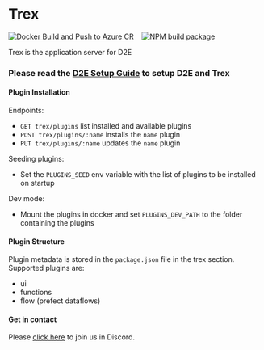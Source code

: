 # Trex 

[![Docker Build and Push to Azure CR](https://github.com/data2evidence/trex/actions/workflows/docker-build-push.yml/badge.svg)](https://github.com/data2evidence/trex/actions/workflows/docker-build-push.yml) &nbsp;&nbsp; [![NPM build package](https://github.com/data2evidence/trex/actions/workflows/npm-ci.yml/badge.svg)](https://github.com/data2evidence/trex/actions/workflows/npm-ci.yml)

Trex is the application server for D2E

### Please read the [D2E Setup Guide](https://docs.d2e.sg) to setup D2E and Trex

#### Plugin Installation
Endpoints:
- `GET trex/plugins` list installed and available plugins
- `POST trex/plugins/:name` installs the `name` plugin
- `PUT trex/plugins/:name` updates the `name` plugin

Seeding plugins:
- Set the `PLUGINS_SEED` env variable with the list of plugins to be installed on startup

Dev mode:
- Mount the plugins in docker and set `PLUGINS_DEV_PATH` to the folder containing the plugins 

#### Plugin Structure

Plugin metadata is stored in the `package.json` file in the trex section. Supported plugins are:
- ui
- functions
- flow (prefect dataflows)


#### Get in contact

Please [click here](https://discord.gg/5XtHky2BZe) to join us in Discord.

